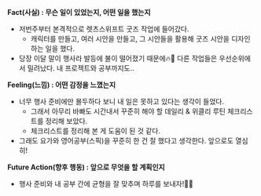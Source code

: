 **Fact(사실) : 무슨 일이 있었는지, 어떤 일을 했는지**

- 저번주부터 본격적으로 렛츠스위프트 굿즈 작업에 들어갔다.
    - 캐릭터를 만들고, 여러 시안을 만들고, 그 시안들을 활용해 굿즈 시안을 디자인하는 일을 했다.
- 당장 이달 말이 행사라 발등에 불이 떨어졌기 때문에🔥🦶 다른 작업들은 우선순위에서 밀려났다. 내 프로젝트와 공부까지도..

**Feeling(느낌) : 어떤 감정을 느꼈는지**

- 너무 행사 준비에만 몰두하다 보니 내 일은 못하고 있다는 생각이 들었다.
    - 그래서 아무리 바빠도 시간내서 꾸준히 해야 할 데일리 & 위클리 루틴 체크리스트를 정리해 보았다.
    - 체크리스트를 정리해 본 게 도움이 된 것 같다.
- 그래도 요가와 영어공부(스픽)을 꾸준히 한 건 잘 했다고 생각한다. 앞으로도 열심히!

**Future Action(향후 행동) : 앞으로 무엇을 할 계획인지**

- 행사 준비와 내 공부 간에 균형을 잘 맞추며 하루를 보내자!💪🏻
